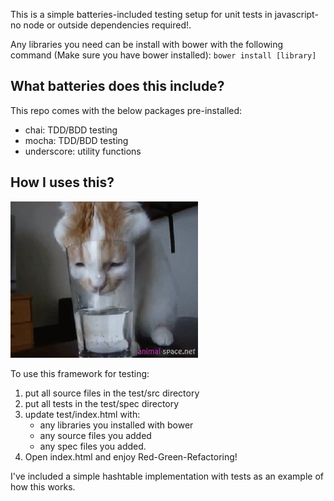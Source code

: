 This is a simple batteries-included testing setup for unit tests in javascript- no node or outside dependencies required!.

Any libraries you need can be install with bower with the following command (Make sure you have bower installed):
`bower install [library]`

## What batteries does this include?
This repo comes with the below packages pre-installed:
* chai: TDD/BDD testing
* mocha: TDD/BDD testing
* underscore: utility functions

## How I uses this?
<img src="assets/cat.gif"></img>

To use this framework for testing:
1. put all source files in the test/src directory
2. put all tests in the test/spec directory
3. update test/index.html with:
    * any libraries you installed with bower
    * any source files you added
    * any spec files you added.
4. Open index.html and enjoy Red-Green-Refactoring!

I've included a simple hashtable implementation with tests as an example of how this works.